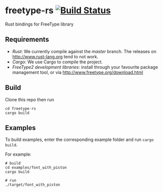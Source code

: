 # freetype-rs [![Build Status](https://travis-ci.org/PistonDevelopers/freetype-rs.svg?branch=master)](https://travis-ci.org/PistonDevelopers/freetype-rs)

Rust bindings for FreeType library

## Requirements

  * *Rust*: We currently compile against the *master* branch. The releases on http://www.rust-lang.org tend to not work.
  * *Cargo*: We use Cargo to compile the project.
  * *FreeType2 development libraries*: install through your favourite package management tool, or via http://www.freetype.org/download.html

## Build

Clone this repo then run
```
cd freetype-rs
cargo build
```

## Examples

To build examples, enter the corresponding example folder and run `cargo build`.

For example:
```
# build
cd examples/font_with_piston
cargo build

# run
./target/font_with_piston
```
